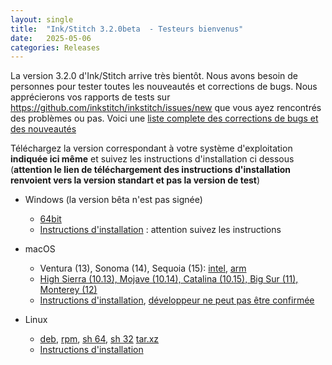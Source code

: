 ```yaml
---
layout: single
title:  "Ink/Stitch 3.2.0beta  - Testeurs bienvenus"
date:   2025-05-06
categories: Releases
---
```

La version 3.2.0 d'Ink/Stitch arrive très bientôt. Nous avons besoin de personnes pour tester toutes les nouveautés et corrections de bugs.
Nous apprécierons vos rapports de tests sur <https://github.com/inkstitch/inkstitch/issues/new>  que vous ayez rencontrés des problèmes ou pas. 
Voici une [liste complete des corrections de bugs et des nouveautés](/fr/upcoming)

Téléchargez la version correspondant à votre système d'exploitation **indiquée ici même** et suivez les instructions d'installation ci dessous (**attention  le lien de téléchargement des instructions d'installation renvoient vers la version standart et pas la version de test**)

* Windows (la version bêta n'est pas signée)
  * [64bit](https://github.com/inkstitch/inkstitch/releases/download/dev-build-refs-tags-v3.2.0beta/inkstitch-v3.2.0beta-windows-64bit.exe)
  * [Instructions d'installation](/fr/docs/install-windows/) : attention suivez les instructions 

* macOS
  * Ventura (13), Sonoma (14), Sequoia (15): 
    [intel](https://github.com/inkstitch/inkstitch/releases/download/dev-build-refs-tags-v3.2.0beta/inkstitch-v3.2.0-beta-osx-x86_64.pkg),
    [arm](https://github.com/inkstitch/inkstitch/releases/download/dev-build-refs-tags-v3.2.0beta/inkstitch-v3.2.0beta-osx-arm64.pkg)
  * [High Sierra (10.13), Mojave (10.14), Catalina (10.15), Big Sur (11), Monterey (12)](https://github.com/inkstitch/inkstitch/releases/download/dev-build-refs-tags-v3.2.0beta/inkstitch-v3.2.0-beta-osx-x86_64.pkg)
  * [Instructions d'installation](/fr/docs/install-macos/), [développeur ne peut pas être confirmée](https://support.apple.com/de-de/guide/mac-help/mh40616/mac)

* Linux
  * [deb](https://github.com/inkstitch/inkstitch/releases/download/dev-build-refs-tags-v3.2.0beta/inkstitch_0.0.1.v3.2.0beta_amd64.deb),
    [rpm](https://github.com/inkstitch/inkstitch/releases/download/dev-build-refs-tags-v3.2.0beta/inkstitch-0.0.1_v3.2.0beta-1.x86_64.rpm),
    [sh 64](https://github.com/inkstitch/inkstitch/releases/download/dev-build-refs-tags-v3.2.0beta/inkstitch-0.0.1-v3.2.0beta-linux.sh),
    [sh 32](https://github.com/inkstitch/inkstitch/releases/download/dev-build-v3.2.0beta/inkstitch-0.0.1-v3.2.0beta-linux.sh)
    [tar.xz](https://github.com/inkstitch/inkstitch/releases/download/dev-build-refs-tags-v3.2.0beta/inkstitch-0.0.1-v3.2.0beta-linux.tar.xz)
  * [ Instructions d'installation](/fr/docs/install-linux/)

